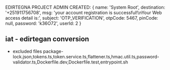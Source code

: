 EDIRTEGNA PROJECT
ADMIN CREATED: {
name: 'System Root',
destination: '+251911756708',
msg: 'your account registration is successful!\nYour Web access detail is:',
subject: 'OTP_VERIFICATION',
otpCode: 5467,
pinCode: null,
password: 'k36O72',
userId: 2
}

## iat - edirtegan conversion

- excluded files
  package-lock.json,tokens.ts,token.service.ts,flattener.ts,hmac.util.ts,password-validator.ts,Dockerfile.dev,Dockerfile.test,entrypoint.sh
